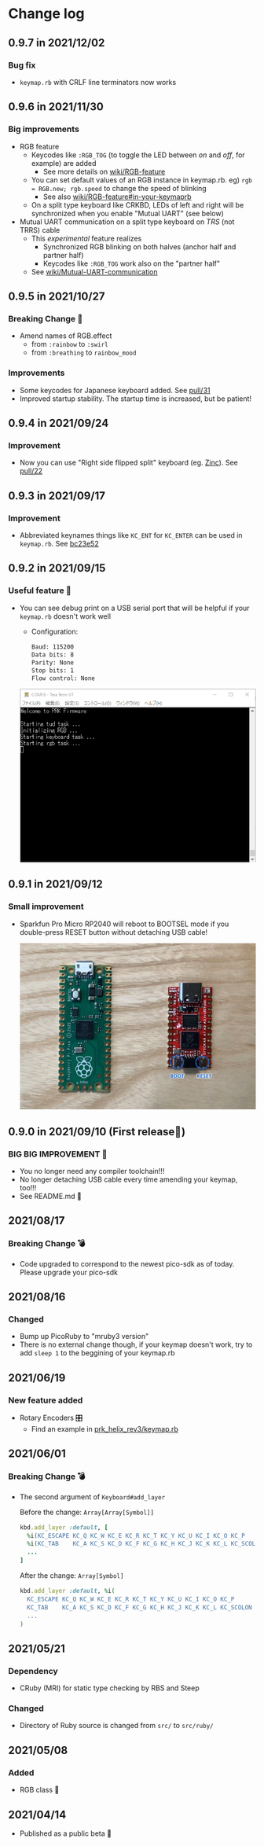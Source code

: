# Change log

## 0.9.7 in 2021/12/02
### Bug fix
- `keymap.rb` with CRLF line terminators now works

## 0.9.6 in 2021/11/30
### Big improvements
- RGB feature
  - Keycodes like `:RGB_TOG` (to toggle the LED between *on* and *off*, for example) are added
    - See more details on [wiki/RGB-feature](https://github.com/picoruby/prk_firmware/wiki/RGB-feature)
  - You can set default values of an RGB instance in keymap.rb. eg) `rgb = RGB.new; rgb.speed` to change the speed of blinking
    - See also [wiki/RGB-feature#in-your-keymaprb](https://github.com/picoruby/prk_firmware/wiki/RGB-feature#in-your-keymaprb)
  - On a split type keyboard like CRKBD, LEDs of left and right will be synchronized when you enable "Mutual UART" (see below)
- Mutual UART communication on a split type keyboard on *TRS* (not TRRS) cable
  - This *experimental* feature realizes
    - Synchronized RGB blinking on both halves (anchor half and partner half)
    - Keycodes like `:RGB_TOG` work also on the "partner half"
  - See [wiki/Mutual-UART-communication](https://github.com/picoruby/prk_firmware/wiki/Mutual-UART-communication)

## 0.9.5 in 2021/10/27
### Breaking Change 🌈
- Amend names of RGB.effect
  - from `:rainbow` to `:swirl`
  - from `:breathing` to `rainbow_mood`
### Improvements
- Some keycodes for Japanese keyboard added. See [pull/31](https://github.com/picoruby/prk_firmware/pull/31)
- Improved startup stability. The startup time is increased, but be patient!

## 0.9.4 in 2021/09/24
### Improvement
- Now you can use "Right side flipped split" keyboard (eg. [Zinc](https://www.sho-k.co.uk/tech/735.html)). See [pull/22](https://github.com/picoruby/prk_firmware/pull/22)

## 0.9.3 in 2021/09/17
### Improvement
- Abbreviated keynames things like `KC_ENT` for `KC_ENTER` can be used in `keymap.rb`. See [bc23e52](https://github.com/picoruby/prk_firmware/commit/bc23e52f51c2899ce5309643f0ab89606a9b469d)

## 0.9.2 in 2021/09/15
### Useful feature 🎉
- You can see debug print on a USB serial port that will be helpful if your `keymap.rb` doesn't work well
  - Configuration:
      
      ```
      Baud: 115200
      Data bits: 8
      Parity: None
      Stop bits: 1
      Flow control: None
      ```

  ![](doc/images/serial_port.png)

## 0.9.1 in 2021/09/12
### Small improvement
- Sparkfun Pro Micro RP2040 will reboot to BOOTSEL mode if you double-press RESET button without detaching USB cable!

  ![](doc/images/RP2040_boards.jpg)

## 0.9.0 in 2021/09/10 (First release🎊)
### BIG BIG IMPROVEMENT 🍣
- You no longer need any compiler toolchain!!!
- No longer detaching USB cable every time amending your keymap, too!!!
- See README.md 👀

## 2021/08/17
### Breaking Change 💣
- Code upgraded to correspond to the newest pico-sdk as of today. Please upgrade your pico-sdk

## 2021/08/16
### Changed
- Bump up PicoRuby to "mruby3 version"
- There is no external change though, if your keymap doesn't work, try to add `sleep 1` to the beggining of your keymap.rb

## 2021/06/19
###  New feature added
- Rotary Encoders &#x1F39B;
  - Find an example in [prk_helix_rev3/keymap.rb](https://github.com/picoruby/prk_helix_rev3/blob/master/keymap.rb)

## 2021/06/01
### Breaking Change 💣
- The second argument of `Keyboard#add_layer`

  Before the change: `Array[Array[Symbol]]`
  ```ruby
  kbd.add_layer :default, [
    %i(KC_ESCAPE KC_Q KC_W KC_E KC_R KC_T KC_Y KC_U KC_I KC_O KC_P      KC_MINUS),
    %i(KC_TAB    KC_A KC_S KC_D KC_F KC_G KC_H KC_J KC_K KC_L KC_SCOLON KC_BSPACE),
    ...
  ]
  ```

  After the change: `Array[Symbol]`
  ```ruby
  kbd.add_layer :default, %i(
    KC_ESCAPE KC_Q KC_W KC_E KC_R KC_T KC_Y KC_U KC_I KC_O KC_P      KC_MINUS
    KC_TAB    KC_A KC_S KC_D KC_F KC_G KC_H KC_J KC_K KC_L KC_SCOLON KC_BSPACE
    ...
  )
  ```

## 2021/05/21
### Dependency
- CRuby (MRI) for static type checking by RBS and Steep
### Changed
- Directory of Ruby source is changed from `src/` to `src/ruby/`

## 2021/05/08
###  Added
- RGB class 🌈

## 2021/04/14
- Published as a public beta 🎉

